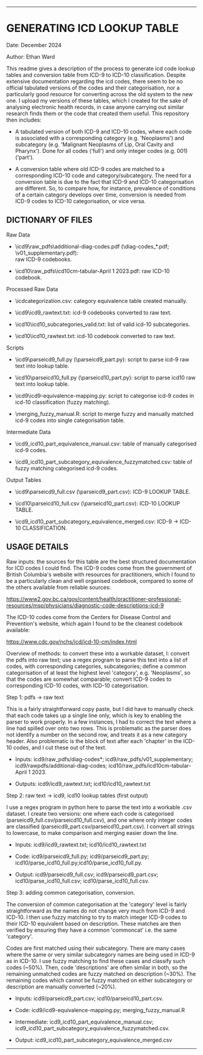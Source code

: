 **************************************************************************************************
  
# GENERATING ICD LOOKUP TABLE

Date: December 2024

Author: Ethan Ward

This readme gives a description of the process to generate icd code lookup tables and conversion table
from ICD-9 to ICD-10 classification. Despite extensive documentation regarding the icd codes, there seem to be no official
tabulated versions of the codes and their categorisation, nor a particularly good resource for converting
across the old system to the new one. I upload my versions of these tables, which I created for the sake of analysing
electronic health records, in case anyone carrying out similar research finds them or the code that created them useful.
This repository then includes:

- A tabulated version of both ICD-9 and ICD-10 codes, where each code is associated
	with a corresponding category (e.g. 'Neoplasms') and subcategory (e.g. 'Malignant
	Neoplasms of Lip, Oral Cavity and Pharynx'). Done for all codes ('full') and only
	integer codes (e.g. 001) ('part').

- A conversion table where old ICD-9 codes are matched to a
	corresponding ICD-10 code and category/subcategory. The need for a conversion
	table is due to the fact that ICD-9 and ICD-10 categorisation are different.
	So, to compare how, for instance, prevalence of conditions of a certain category develops
	over time, conversion is needed from ICD-9 codes to ICD-10 categorisation, or vice versa.



## DICTIONARY OF FILES

Raw Data

- \icd9\raw_pdfs\additional-diag-codes.pdf (\diag-codes_*.pdf; \v01_supplementary.pdf): 	
	  raw ICD-9 codebooks.
  
- \icd10\raw_pdfs\icd10cm-tabular-April 1 2023.pdf: raw ICD-10 codebook.

Processed Raw Data

- \icdcategorization.csv: category equivalence table created manually. 

- \icd9\icd9_rawtext.txt: icd-9 codebooks converted to raw text.

- \icd10\icd10_subcategories_valid.txt: list of valid icd-10 subcategories.

- \icd10\icd10_rawtext.txt: icd-10 codebook converted to raw text.

Scripts
	
- \icd9\parseicd9_full.py (\parseicd9_part.py): script to parse icd-9 raw text into lookup table.

- \icd10\parseicd10_full.py (\parseicd10_part.py): script to parse icd10 raw text into lookup table. 

- \icd9\icd9-equivalence-mapping.py: script to categorise icd-9 codes in icd-10 classification (fuzzy matching).

- \merging_fuzzy_manual.R: script to merge fuzzy and manually matched icd-9 codes into single categorisation table.

Intermediate Data

- \icd9_icd10_part_equivalence_manual.csv: table of manually categorised icd-9 codes.

- \icd9_icd10_part_subcategory_equivalence_fuzzymatched.csv: table of fuzzy matching categorised icd-9 codes.
	
Output Tables

- \icd9\parseicd9_full.csv (\parseicd9_part.csv): ICD-9 LOOKUP TABLE.

- \icd10\parseicd10_full.csv (\parseicd10_part.csv): ICD-10 LOOKUP TABLE.

- \icd9_icd10_part_subcategory_equivalence_merged.csv: ICD-9 -> ICD-10 CLASSIFICATION.


## USAGE DETAILS

Raw inputs: the sources for this table are the best structured documentation for ICD codes I
could find. The ICD-9 codes come from the government of British Columbia's website with
resources for practitioners, which I found to be a particularly clean and well organised
codebook, compared to some of the others available from reliable sources:

https://www2.gov.bc.ca/gov/content/health/practitioner-professional-resources/msp/physicians/diagnostic-code-descriptions-icd-9 

The ICD-10 codes come from the Centers for Disease Control and Prevention's website, which
again I found to be the cleanest codebook available: 

https://www.cdc.gov/nchs/icd/icd-10-cm/index.html

Overview of methods: to convert these into a workable dataset, I: convert the pdfs into raw text; 
use a regex program to parse this text into a list of codes, with corresponding categories,
subcategories; define a common categorisation of at least the highest level 'category',
e.g. 'Neoplasms', so that the codes are somewhat comparable; convert ICD-9 codes to corresponding
ICD-10 codes, with ICD-10 categorisation. 

Step 1: pdfs -> raw text

This is a fairly straightforward copy paste, but I did have to manually check that each 
	code takes up a single line only, which is key to enabling the parser to work properly. 
	In a few instances, I had to correct the text where a line had spilled over onto two rows.
	This is problematic as the parser does not identify a number on  the second row, and treats
	it as a new category header. Also problematic is the block of text after each 'chapter' in
	the ICD-10 codes, and I cut these out of the text. 

- Inputs: icd9/raw_pdfs/diag-codes*; icd9/raw_pdfs/v01_supplementary; icd9/rawpdfs/additional-diag-codes; icd10/raw_pdfs/icd10cm-tabular-April 1 2023.

- Outputs: icd9/icd9_rawtext.txt; icd10/icd10_rawtext.txt

Step 2: raw text -> icd9, icd10 lookup tables (first output)

I use a regex program in python here to parse the text into a workable .csv dataset. 
	I create two versions: one where each code is categorised 
	(parseicd9_full.csv/parseicd10_full.csv), and one where only integer codes are classified
	(parseicd9_part.csv/parseicd10_part.csv). I convert all strings to lowercase, to make
	comparison and merging easier down the line. 

- Inputs: icd9/icd9_rawtext.txt; icd10/icd10_rawtext.txt

- Code: icd9/parseicd9_full.py; icd9/parseicd9_part.py; icd10/parse_icd10_full.py;icd10/parse_icd10_full.py.

- Output: icd9/parseicd9_full.csv; icd9/parseicd9_part.csv; icd10/parse_icd10_full.csv; icd10/parse_icd10_full.csv.

Step 3: adding common categorisation, conversion.

The conversion of common categorisation at the 'category' level is fairly 
	straightforward as the names do not change very much from ICD-9 and ICD-10. I then
	use fuzzy matching to try to match integer ICD-9 codes to their ICD-10 equivalent
	based on description. These matches are then verified by ensuring they have a common
	'commoncat' i.e. the same 'category'. 

Codes are first matched using their subcategory.
	There are many cases where the same or very similar subcategory names are being used
	in ICD-9 as in ICD-10. I use fuzzy matching to find these cases and classify such codes
	(~50%). Then, code 'descriptions' are often similar in both, so the remaining unmatched codes
	are fuzzy matched on description (~30%). The remaining codes which cannot be fuzzy matched on either subcategory or description
	are manually converted (~20%). 

- Inputs: icd9/parseicd9_part.csv; icd10/parseicd10_part.csv.

- Code: icd9/icd9-equivalence-mapping.py; merging_fuzzy_manual.R

- Intermediate: icd9_icd10_part_equivalence_manual.csv; icd9_icd10_part_subcategory_equivalence_fuzzymatched.csv.

- Output: icd9_icd10_part_subcategory_equivalence_merged.csv


**************************************************************************************************
